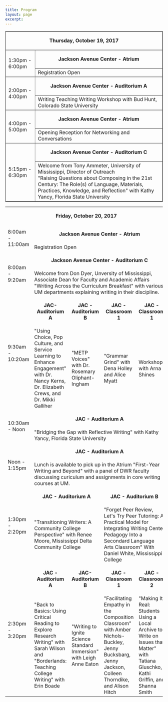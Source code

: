 ```yaml
---
title: Program
layout: page
excerpt: 
---
```

<table border="1">
<tr class="row-1 odd" border="1">
	<td colspan="5" class="column-1"><p align="center"><strong>Thursday, October 19, 2017</strong></p></td>
</tr>
<tr class="row-2 even" border="1"> 
	<td rowspan="2" class="column-1">1:30pm - 6:00pm</td><td colspan="4" class="column-2"><p align="center"><strong>Jackson Avenue Center - Atrium</strong></p></td>
</tr>
<tr class="row-3 odd" border="1">
	<td colspan="4" class="column-2">Registration Open</td>
</tr>
<tr class="row-4 even" border="1">
	<td rowspan="2" class="column-1">2:00pm - 4:00pm</td><td colspan="4" class="column-2"><p align="center"><strong>Jackson Avenue Center - Auditorium A</strong></p></td>
</tr>
<tr class="row-5 odd" border="1">
	<td colspan="4" class="column-2">Writing Teaching Writing Workshop with Bud Hunt, Colorado State University</td>
</tr>
<tr class="row-6 even" border="1">
	<td rowspan="2" class="column-1">4:00pm - 5:00pm</td><td colspan="4" class="column-2"><p align="center"><strong>Jackson Avenue Center - Atrium</strong></p></td>
</tr>
<tr class="row-7 odd" border="1">
	<td colspan="4" class="column-2">Opening Reception for Networking and Conversations</td>
</tr>
<tr class="row-8 even" border="1">
	<td rowspan="2" class="column-1">5:15pm - 6:30pm</td><td colspan="4" class="column-2"><p align="center"><strong>Jackson Avenue Center - Auditorium C</strong></p></td>
</tr>
<tr class="row-9 odd" border="1">
	<td colspan="4" class="column-2">Welcome from Tony Ammeter, University of Mississippi, Director of Outreach                 <br>
"Raising Questions about Composing in the 21st Century: The Role(s) of Language, Materials, Practices, Knowledge, and Reflection" with Kathy Yancy, Florida State University</td>
</tr>
</table>

<table>
<tr class="row-11 odd">
	<td colspan="5" class="column-1"><p align="center"><strong>Friday, October 20, 2017</strong></p></td>
</tr>
<tr class="row-12 even">
	<td rowspan="2" class="column-1">8:00am - 11:00am</td><td colspan="4" class="column-2"><p align="center"><strong>Jackson Avenue Center - Atrium</strong></p></td>
</tr>
<tr class="row-13 odd">
	<td colspan="4" class="column-2">Registration Open</td>
</tr>
<tr class="row-14 even">
	<td rowspan="2" class="column-1">8:00am - 9:20am</td><td colspan="4" class="column-2"><p align="center"><strong>Jackson Avenue Center - Auditorium C</strong></p></td>
</tr>
<tr class="row-15 odd">
	<td colspan="4" class="column-2">Welcome from Don Dyer, Unversity of Mississippi, Associate Dean for Faculty and Academic Affairs                                                                                                                                                                    "Writing Across the Curriculum Breakfast" with various UM departments explaining writing in their discipline.</td>
</tr>
<tr class="row-16 even">
	<td rowspan="2" class="column-1">9:30am - 10:20am</td><td class="column-2"><p align="center"><strong>JAC- Auditorium A</strong></p></td><td class="column-3"><p align="center"><strong>JAC - Auditorium B</strong></p></td><td class="column-4"><p align="center"><strong>JAC - Classroom 1</strong></p></td><td class="column-5"><p align="center"><strong>JAC - Classroom 1</strong></p></td>
</tr>
<tr class="row-17 odd">
	<td class="column-2">"Using Choice, Pop Culture, and Service Learning to Enhance Engagement" with Dr. Nancy Kerns, Dr. Elizabeth Crews, and Dr. Mikki Galliher</td><td class="column-3">"METP Voices" with Dr. Rosemary Oliphant-Ingham</td><td class="column-4">"Grammar Grind" with Dena Holley and Alice Myatt</td><td class="column-5">Workshop with Arna Shines</td>
</tr>
<tr class="row-18 even">
	<td rowspan="2" class="column-1">10:30am - Noon</td><td colspan="4" class="column-2"><p align="center"><strong>JAC - Auditorium A</strong></p></td>
</tr>
<tr class="row-19 odd">
	<td colspan="4" class="column-2">"Bridging the Gap with Reflective Writing" with Kathy Yancy, Florida State University</td>
</tr>
<tr class="row-20 even">
	<td rowspan="2" class="column-1">Noon - 1:15pm</td><td colspan="4" class="column-2"><p align="center"><strong>JAC - Auditorium A</strong></p></td>
</tr>
<tr class="row-21 odd">
	<td colspan="4" class="column-2">Lunch is available to pick up in the Atrium                                                                                                         "First-Year Writing and Beyond" with a panel of DWR faculty discussing curiculum and assignments in core writing courses at UM.</td>
</tr>
<tr class="row-22 even">
	<td rowspan="2" class="column-1">1:30pm - 2:20pm</td><td colspan="2" class="column-2"><p align="center"><strong>JAC - Auditorium A</strong></p></td><td colspan="2" class="column-4"><p align="center"><strong>JAC - Auditorium B</strong></p></td>
</tr>
<tr class="row-23 odd">
	<td colspan="2" class="column-2">"Transitioning Writers: A Community College Perspective" with Renee Moore, Mississippi Delta Community College</td><td colspan="2" class="column-4">"Forget Peer Review, Let's Try Peer Tutoring: A Practical Model for Integrating Writing Center Pedagogy Into a Secondard Language Arts Classroom" With Daniel White, Mississippi College</td>
</tr>
<tr class="row-24 even">
	<td rowspan="2" class="column-1">2:30pm - 3:20pm</td><td class="column-2"><p align="center"><strong>JAC - Auditorium A</strong></p></td><td class="column-3"><p align="center"><strong>JAC- Auditorium B</strong></p></td><td class="column-4"><p align="center"><strong>JAC - Classroom 1</strong></p></td><td class="column-5"><p align="center"><strong>JAC - Classroom 2</strong></p></td>
</tr>
<tr class="row-25 odd">
	<td class="column-2">"Back to Basics: Using Critical Reading to Explore Research Writing" with Sarah Wilson and "Borderlands: Teaching College Writing" with Erin Boade</td><td class="column-3">"Writing to Ignite Science Standard Immersion" with Leigh Anne Eaton</td><td class="column-4">"Facilitating Empathy in the Composition Classroom" with Amber Nichols-Buckley, Jenny Bucksbarg, Jenny Jackson, Colleen Thorndike, and Alison Hitch</td><td class="column-5">"Making It Real: Students Using a Local Archive to Write on Issues that Matter" with Tatiana Gluschko, Kathi Griffin, and Shanna Smith</td>
</tr>
</table>
